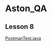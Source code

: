 ﻿# Aston_QA
## Lesson 8
[PostmanTest.java](https://github.com/eXTrimeXT/Aston_QA/blob/lesson_8_postman/src/PostmanTest.java)